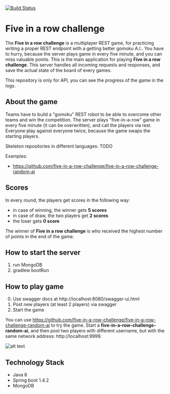 [![Build Status](https://travis-ci.org/five-in-a-row-challenge/five-in-a-row-challenge-server.svg?branch=master)](https://travis-ci.org/five-in-a-row-challenge/five-in-a-row-challenge-server)

Five in a row challenge
=======================
The **Five in a row challenge** is a multiplayer REST game, for practicing writing a proper REST endpoint with a getting better gomoku A.I.. 
You have to hurry, because the server plays game in every five minute, and you can miss valuable points.
This is the main application for playing **Five in a row challenge**.
This server handles all incoming requests and responses, and save the actual state of the board of every games.

This repository is only for API, you can see the progress of the game in the logs.

## About the game
Teams have to build a "gomoku" REST robot to be able to overcome other teams and win the competition.
The server plays "five-in-a-row" game in every five minute (it can be overwritten), and call the players via rest.
Everyone play against everyone twice, because the game swaps the starting players.

Skeleton repositories in different languages: TODO

Examples:
- https://github.com/five-in-a-row-challenge/five-in-a-row-challenge-random-ai

## Scores 
In every round, the players get scores in the following way:
- in case of winning, the winner gets **5 scores**
- in case of draw, the two players get **2 scores** 
- the loser gets **0 score**

The winner of **Five in a row challenge** is who received the highest number of points in the end of the game.

## How to start the server
1. run MongoDB
2. gradlew bootRun

## How to play game
0. Use swagger docs at http://localhost:8080/swagger-ui.html
1. Post new players (at least 2 players) via swagger
2. Start the game

You can use https://github.com/five-in-a-row-challenge/five-in-a-row-challenge-random-ai to try the game.
Start a **five-in-a-row-challenge-random-ai**, and then post two players with different username, but with the same network address: http://localhost:9999.

![alt text](https://github.com/five-in-a-row-challenge/five-in-a-row-challenge-server/blob/master/FiveInARowSequence.png "Five in a row sequence diagram")

## Technology Stack
- Java 8
- Spring boot 1.4.2
- MongoDB
